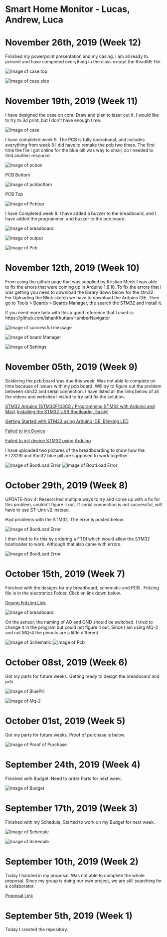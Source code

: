 

 <h1> Smart Home Monitor - Lucas, Andrew, Luca </h1>
 
 <h1 id="november-26th-week-12">November 26th, 2019 (Week 12)</h1>
 
 <p> Finished my powerpoint presentation and my casing. I am all ready to present and have completed everything in the class except the ReadME file.<p>
 
 ![Image of case top](https://github.com/lucasfini/SmartHome/blob/master/images/Case%20Top.png)
 
 ![Image of case side](https://github.com/lucasfini/SmartHome/blob/master/images/Case%20Side.png)
 
 <h1 id="november-19th-week-11">November 19th, 2019 (Week 11)</h1>
 <p> I have designed the case on coral Draw and plan to lazer cut it. I would like to try to 3d print, but I don't have enough time.<p>
 
 ![Image of case](https://github.com/lucasfini/SmartHome/blob/master/images/Case.PNG)
 
 <p> I have completed week 9. The PCB is fully operational, and includes everything from week 8
I did have to remake the pcb two times. The first time the file I got online for the blue pill was way to small, so I needed to find another resource.<p>
 
 ![Image of pcbon](https://github.com/lucasfini/SmartHome/blob/master/images/pcbon.jpg)
  
  <p> PCB Bottom <p>
 
  ![Image of pcbbottom](https://github.com/lucasfini/SmartHome/blob/master/images/pcbbottom.jpg)
   
   <p> PCB Top <p>
 
  ![Image of Pcbtop](https://github.com/lucasfini/SmartHome/blob/master/images/pcbtop.jpg)

 
 
 <p> I have Completed week 8. I have added a buzzer to the breadboard, and I have added the programmer, and buzzer to the pcb board.<p>
 
  ![Image of breadboard](https://github.com/lucasfini/SmartHome/blob/master/images/Bread.jpeg)
  
  ![Image of output](https://github.com/lucasfini/SmartHome/blob/master/images/output.png)
   
  ![Image of Pcb](https://github.com/lucasfini/SmartHome/blob/master/images/PCB%20Final.png)

 
  <h1 id="november-12th-week-10">November 12th, 2019 (Week 10)</h1>
  <p>From using the github page that was supplied by Kristian Medri I was able to fix the errors that were coming up in Arduino 1.8.10. To fix the errors that I was getting you need to download the library down below for the stm32. For Uploading the Blink sketch we have to download the Arduino IDE. Then go to Tools > Boards > Boards Manager, the search the STM32 and install it.<p>
 
 <p> If you need more help with this a good reference that I used is: https://github.com/IshanKhuttan/HumberNavigator <p>
 
  ![Image of successful message](https://github.com/lucasfini/SmartHome/blob/master/images/FixedCode.png)
  
  ![Image of board Manager](https://github.com/lucasfini/SmartHome/blob/master/images/BoardManager.png)
   
  ![Image of Settings](https://github.com/lucasfini/SmartHome/blob/master/images/toolsSettings.png)
 
 

  <h1 id="november-05th-week-9">November 05th, 2019 (Week 9)</h1>
  <p> Soldering the pcb board was due this week. Was not able to complete on time because of issues with my pcb board. Will try to figure out the problem between stm32 and serial connection. I have listed all the links below of all the videos and websites I visted to try and fix the solution. <p>
 
 [STM32 Arduino (STM32F103C8 / Programming STM32 with Arduino and Mac)](https://www.youtube.com/watch?v=Ze6q6NidS5w)
  [Installing the STM32 USB Bootloader, Easily!](https://www.youtube.com/watch?v=wGbiT6IxGP0&t=176s)
  
  [Getting Started with STM32 using Arduino IDE: Blinking LED](https://circuitdigest.com/microcontroller-projects/getting-started-with-stm32-development-board-stm32f103c8-using-arduino-ide)
  
 [Failed to init Device](https://onstep.groups.io/g/main/topic/failed_to_init_device/25067573?p=Created,,,20,1,0,0)
 
 [Failed to init device STM32 using Arduino](http://stm32duinoforum.com/forum/viewtopic_f_20_t_2569.html)
 
 <p> I have uploaded two pictures of the breadboarding to show how the FT232Rl and Stm32 blue pill are supposed to work together.  <p>
 
 ![Image of BootLoad Error](https://github.com/lucasfini/SmartHome/blob/master/images/stm32-f232.png)
 ![Image of BootLoad Error](https://github.com/lucasfini/SmartHome/blob/master/images/realpic.jpg)
 
 
  <h1 id="october-29th-week-8">October 29th, 2019 (Week 8)</h1>
  
  <p> UPDATE-Nov 4: Researched multiple ways to try and come up with a fix for this problem, couldn't figure it out. If serial connection is not successful, will have to use ST-Link v2 instead. <p>
 
 <p> Had problems with the STM32. The error is posted below. <p>
 
 ![Image of BootLoad Error](https://github.com/lucasfini/SmartHome/blob/master/images/JavaError.png)
 
 <p> I then tried to fix this by ordering a FTDI which would allow the STM32 bootloader to work. Although that also came with errors.
 
  ![Image of BootLoad Error](https://github.com/lucasfini/SmartHome/blob/master/images/ff.PNG)
 
 <h1 id="october-15th-week-7">October 15th, 2019 (Week 7)</h1>
<p> Finished with the designs for my breadboard, schematic and PCB . Fritzing file is in the electronics Folder. Click on link down below. <p>
 
 [Design Fritzing Link](https://github.com/lucasfini/SmartHome/blob/master/electronics/Ceng318Design.fzz)
 
 
  ![Image of breadboard](https://github.com/lucasfini/SmartHome/blob/master/images/bb.png)
  
  <p> On the sensor, the naming of AO and GND should be switched. I tried to change it in the program but could not figure it out. Since I am using MQ-2 and not MQ-4 the pinouts are a little different. 
  
  ![Image of Schematic](https://github.com/lucasfini/SmartHome/blob/master/images/schem.png)
    ![Image of Pcb](https://github.com/lucasfini/SmartHome/blob/master/images/PCB%20Final.png)
 
 

<h1 id="october-08th-week-6">October 08st, 2019 (Week 6)</h1>
<p> Got my parts for future weeks. Getting ready to design the breadboard and pcb <p>
 
 ![Image of BluePill](https://github.com/lucasfini/SmartHome/blob/master/images/BluePill.jpeg)
 
 ![Image of Mq-2](https://github.com/lucasfini/SmartHome/blob/master/images/Mq-2.jpeg)

<h1 id="october-01st-week-5">October 01st, 2019 (Week 5)</h1>
<p> Got my parts for future weeks. Proof of purchase is below. <p>
 
 ![Image of Proof of Purchase](https://github.com/lucasfini/SmartHome/blob/master/images/Proof%20purchase.png)
 
 
 <h1 id="september-24th-week-4">September 24th, 2019 (Week 4)</h1>
<p> Finished with Budget. Need to order Parts for next week. <p>
  
  ![Image of Budget](https://github.com/lucasfini/SmartHome/blob/master/images/Budget2019.png)


<h1 id="september-17th-week-3">September 17th, 2019 (Week 3)</h1>

 <p> Finished with my Schedule, Started to work on my Budget for next week. <p>

![Image of Schedule](https://github.com/lucasfini/SmartHome/blob/master/images/ScheduleW.png)

![Image of Schedule](https://github.com/lucasfini/SmartHome/blob/master/images/ScheduleI.png)
 
 <h1 id="september-10th-week-2">September 10th, 2019 (Week 2)</h1>

<p> Today I handed in my proposal. Was not able to complete the whole proposal. Since my group is doing our own project, we are still searching for a collaborator. </p>

[Proposal Link](https://github.com/lucasfini/SmartHome/blob/master/documentation/ProposalContentLucasRev03-1.xlsx)
 
<h1 id="september-5th-week-1">September 5th, 2019 (Week 1)</h1>

<p> Today I created the repository.</p>
